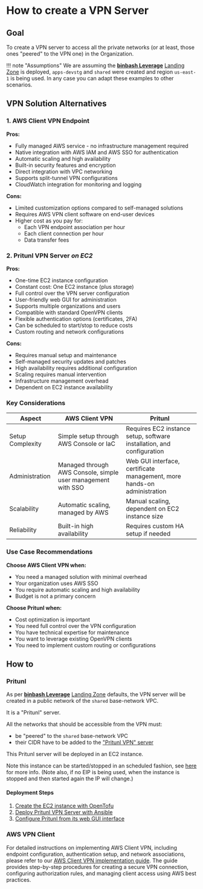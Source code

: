 # How to create a VPN Server

## Goal

To create a VPN server to access all the private networks (or at least, those ones "peered" to the VPN one) 
in the Organization.

!!! note "Assumptions"
    We are assuming the [**binbash Leverage**](https://leverage.binbash.co/) [Landing Zone](https://leverage.binbash.co/try-leverage/) is deployed, `apps-devstg` and `shared` were
    created and region `us-east-1` is being used. In any case you can adapt these examples to other scenarios.

## VPN Solution Alternatives

### 1. AWS Client VPN Endpoint

**Pros:**

- Fully managed AWS service - no infrastructure management required
- Native integration with AWS IAM and AWS SSO for authentication
- Automatic scaling and high availability
- Built-in security features and encryption
- Direct integration with VPC networking
- Supports split-tunnel VPN configurations
- CloudWatch integration for monitoring and logging

**Cons:**

- Limited customization options compared to self-managed solutions
- Requires AWS VPN client software on end-user devices
- Higher cost as you pay for:
    - Each VPN endpoint association per hour
    - Each client connection per hour
    - Data transfer fees

### 2. Pritunl VPN Server *on EC2*

**Pros:**

- One-time EC2 instance configuration  
- Constant cost: One EC2 instance (plus storage)  
- Full control over the VPN server configuration
- User-friendly web GUI for administration
- Supports multiple organizations and users
- Compatible with standard OpenVPN clients
- Flexible authentication options (certificates, 2FA)
- Can be scheduled to start/stop to reduce costs
- Custom routing and network configurations

**Cons:**

- Requires manual setup and maintenance
- Self-managed security updates and patches
- High availability requires additional configuration
- Scaling requires manual intervention
- Infrastructure management overhead
- Dependent on EC2 instance availability

### Key Considerations

| **Aspect** | **AWS Client VPN** | **Pritunl** |
|------------|--------------------|-------------|
| Setup Complexity | Simple setup through AWS Console or IaC | Requires EC2 instance setup, software installation, and configuration |
| Administration | Managed through AWS Console, simple user management with SSO | Web GUI interface, certificate management, more hands-on administration |
| Scalability | Automatic scaling, managed by AWS | Manual scaling, dependent on EC2 instance size |
| Reliability | Built-in high availability | Requires custom HA setup if needed |


### Use Case Recommendations

**Choose AWS Client VPN when:**

- You need a managed solution with minimal overhead
- Your organization uses AWS SSO
- You require automatic scaling and high availability
- Budget is not a primary concern

**Choose Pritunl when:**

- Cost optimization is important
- You need full control over the VPN configuration
- You have technical expertise for maintenance
- You want to leverage existing OpenVPN clients
- You need to implement custom routing or configurations


## How to

### Pritunl

As per [**binbash Leverage**](https://leverage.binbash.co/) [Landing Zone](https://leverage.binbash.co/try-leverage/) defaults, the VPN server will be created in a public network of 
the `shared` base-network VPC.

It is a "Pritunl" server.

All the networks that should be accessible from the VPN must:

- be "peered" to the `shared` base-network VPC
- their CIDR have to be added to the ["Pritunl VPN" server](https://pritunl.com/)

This Pritunl server will be deployed in an EC2 instance.

Note this instance can be started/stopped in an scheduled fashion, see [here](/user-guide/cookbooks/schedule-start-stop-ec2) for more info. 
(Note also, if no EIP is being used, when the instance is stopped and then started again the IP will change.)

#### Deployment Steps
1. [Create the EC2 instance with OpenTofu](./VPN-server-opentofu.md)
2. [Deploy Pritunl VPN Server with Ansible](./VPN-server-ansible.md)
3. [Configure Pritunl from its web GUI interface](./VPN-server-gui-setup.md)

### AWS VPN Client

For detailed instructions on implementing AWS Client VPN, including endpoint configuration, authentication setup, and network associations, please refer to our [AWS Client VPN implementation guide](https://github.com/binbashar/le-tf-infra-aws/blob/master/network/us-east-1/client-vpn/README.md). The guide provides step-by-step procedures for creating a secure VPN connection, configuring authorization rules, and managing client access using AWS best practices.
